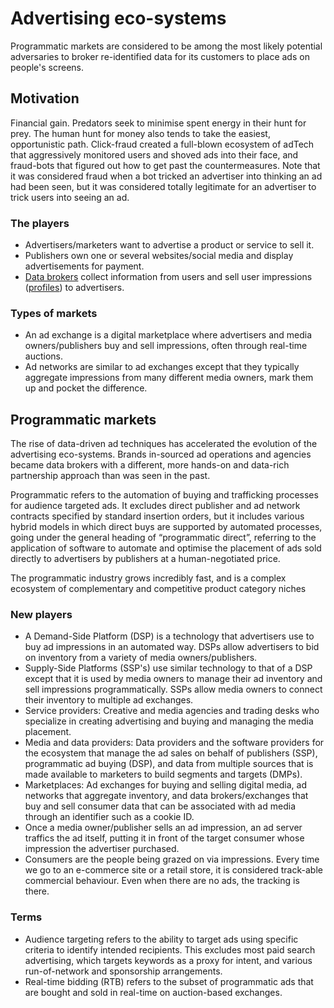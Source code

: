 # Advertising eco-systems

Programmatic markets are considered to be among the most likely potential adversaries to broker re-identified data for its customers to place ads on people's screens.

## Motivation

Financial gain. Predators seek to minimise spent energy in their hunt for prey. The human hunt for money also tends to take the easiest, opportunistic path. Click-fraud created a full-blown ecosystem of adTech that aggressively monitored users and shoved ads into their face, and fraud-bots that figured out how to get past the countermeasures. Note that it was considered fraud when a bot tricked an advertiser into thinking an ad had been seen, but it was considered totally legitimate for an advertiser to trick users into seeing an ad. 

### The players
* Advertisers/marketers want to advertise a product or service to sell it.
* Publishers own one or several websites/social media and display advertisements for payment.
* [Data brokers](Data-brokers.md) collect information from users and sell user impressions ([profiles](da/assistive-technologies/Behavioural-analysis.md)) to advertisers.

### Types of markets

* An ad exchange is a digital marketplace where advertisers and media owners/publishers buy and sell impressions, often through real-time auctions. 
* Ad networks are similar to ad exchanges except that they typically aggregate impressions from many different media owners, mark them up and pocket the difference.

## Programmatic markets

The rise of data-driven ad techniques has accelerated the evolution of the advertising eco-systems. Brands in-sourced ad operations and agencies became data brokers with a different, more hands-on and data-rich partnership approach than was seen in the past.

Programmatic refers to the automation of buying and trafficking processes for audience targeted ads. It excludes direct publisher and ad network contracts specified by standard insertion orders, but it includes various hybrid models in which direct buys are supported by automated processes, going under the general heading of “programmatic direct”, referring to the application of software to automate and optimise the placement of ads sold directly to advertisers by publishers at a human-negotiated price. 

The programmatic industry grows incredibly fast, and is a complex ecosystem of complementary and competitive product category niches

### New players

* A Demand-Side Platform (DSP) is a technology that advertisers use to buy ad impressions in an automated way. DSPs allow advertisers to bid on inventory from a variety of media owners/publishers.
* Supply-Side Platforms (SSP's) use similar technology to that of a DSP except that it is used by media owners to manage their ad inventory and sell impressions programmatically. SSPs allow media owners to connect their inventory to multiple ad exchanges.
* Service providers: Creative and media agencies and trading desks who specialize in creating advertising and buying and managing the media placement.
* Media and data providers: Data providers and the software providers for the ecosystem that manage the ad sales on behalf of publishers (SSP), programmatic ad buying (DSP), and data from multiple sources that is made available to marketers to build segments and targets (DMPs). 
* Marketplaces: Ad exchanges for buying and selling digital media, ad networks that aggregate inventory, and data brokers/exchanges that buy and sell consumer data that can be associated with ad media through an identifier such as a cookie ID.
* Once a media owner/publisher sells an ad impression, an ad server traffics the ad itself, putting it in front of the target consumer whose impression the advertiser purchased.
* Consumers are the people being grazed on via impressions. Every time we go to an e-commerce site or a retail store, it is considered track-able commercial behaviour. Even when there are no ads, the tracking is there.

### Terms
* Audience targeting refers to the ability to target ads using specific criteria to identify intended recipients. This excludes most paid search advertising, which targets keywords as a proxy for intent, and various run-of-network and sponsorship arrangements.
* Real-time bidding (RTB) refers to the subset of programmatic ads that are bought and sold in real-time on auction-based exchanges.
 





 
